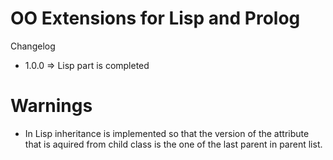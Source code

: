 # OO Extensions for Lisp and Prolog

Changelog
 - 1.0.0 => Lisp part is completed

# Warnings

 - In Lisp inheritance is implemented so that the version of the attribute that is aquired from child class is the one of the last parent in parent list.
